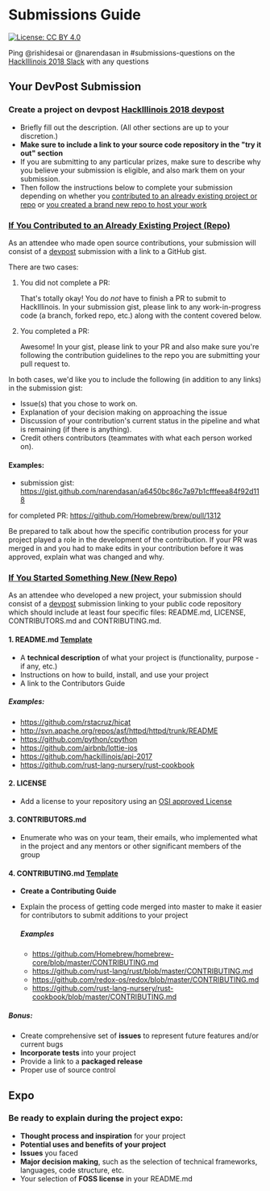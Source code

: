 # Submissions Guide
[![License: CC BY 4.0](https://img.shields.io/badge/License-CC%20BY%204.0-lightgrey.svg)](http://creativecommons.org/licenses/by/4.0/)

Ping @rishidesai or @narendasan in #submissions-questions on the [HackIllinois 2018 Slack](hackillinois-2018.slack.com) with any questions

## Your DevPost Submission

### Create a project on devpost [HackIllinois 2018 devpost](http://go.hackillinois.org/devpost2017)

- Briefly fill out the description. (All other sections are up to your discretion.)
- __Make sure to include a link to your source code repository in the "try it out" section__
- If you are submitting to any particular prizes, make sure to describe why you believe your submission is eligible, and also mark them on your submission.
- Then follow the instructions below to complete your submission depending on whether you [contributed to an already existing project or repo](#if-you-contributed-to-an-already-existing-project-repo) or [you created a brand new repo to host your work](#create)

### [If You Contributed to an Already Existing Project (Repo)](#contribute)

As an attendee who made open source contributions, your submission will consist of a [devpost](https://hackillinois-2018.devpost.com/) submission with a link to a GitHub gist.

There are two cases:

1. You did not complete a PR:

   That's totally okay! You do *not* have to finish a PR to submit to HackIllinois. In your submission gist, please link to any work-in-progress code (a branch, forked repo, etc.) along with the content covered below.

2. You completed a PR:

   Awesome! In your gist, please link to your PR and also make sure you're following the contribution guidelines to the repo you are submitting your pull request to. 


In both cases, we'd like you to include the following (in addition to any links) in the submission gist:

- Issue(s) that you chose to work on.
- Explanation of your decision making on approaching the issue
- Discussion of your contribution's current status in the pipeline and what is remaining (if there is anything).
- Credit others contributors (teammates with what each person worked on).

#### Examples:

- submission gist: https://gist.github.com/narendasan/a6450bc86c7a97b1cfffeea84f92d118

for completed PR: https://github.com/Homebrew/brew/pull/1312 

Be prepared to talk about how the specific contribution process for your project played a role in the development of the contribution. If your PR was merged in and you had to make edits in your contribution before it was approved, explain what was changed and why.

### [If You Started Something New (New Repo)](#create)

As an attendee who developed a new project, your submission should consist of a [devpost](https://hackillinois-2018.devpost.com/) submission linking to your public code repository which should include at least four specific files: README.md, LICENSE, CONTRIBUTORS.md and CONTRIBUTING.md. 

#### 1. README.md [Template](https://github.com/HackIllinois/Submissions-Guidelines/blob/master/templates/README_TEMPLATE.md)

- A __technical description__ of what your project is (functionality, purpose - if any, etc.)
- Instructions on how to build, install, and use your project
- A link to the Contributors Guide

##### Examples:

- https://github.com/rstacruz/hicat
- http://svn.apache.org/repos/asf/httpd/httpd/trunk/README
- https://github.com/python/cpython
- https://github.com/airbnb/lottie-ios
- https://github.com/hackillinois/api-2017
- https://github.com/rust-lang-nursery/rust-cookbook

#### 2. LICENSE

- Add a license to your repository using an [OSI approved License](http://opensource.org/licenses)

#### 3. CONTRIBUTORS.md

- Enumerate who was on your team, their emails, who implemented what in the project and any mentors or other significant members of the group

#### 4. CONTRIBUTING.md [Template](https://github.com/HackIllinois/Submissions-Guidelines/blob/master/templates/CONTRIBUTING_TEMPLATE.md)

- __Create a Contributing Guide__
- Explain the process of getting code merged into master to make it easier for contributors to submit additions to your project

  ##### Examples

  - https://github.com/Homebrew/homebrew-core/blob/master/CONTRIBUTING.md
  - https://github.com/rust-lang/rust/blob/master/CONTRIBUTING.md
  - https://github.com/redox-os/redox/blob/master/CONTRIBUTING.md
  - https://github.com/rust-lang-nursery/rust-cookbook/blob/master/CONTRIBUTING.md

##### *Bonus:*

- Create comprehensive set of __issues__ to represent future features and/or current bugs
- __Incorporate tests__ into your project
- Provide a link to a __packaged release__
- Proper use of source control





## Expo

### Be ready to explain during the project expo:

- __Thought process and inspiration__ for your project
- __Potential uses and benefits of your project__ 
- __Issues__ you faced
- __Major decision making__, such as the selection of technical frameworks, languages, code structure, etc.
- Your selection of __FOSS license__ in your README.md
